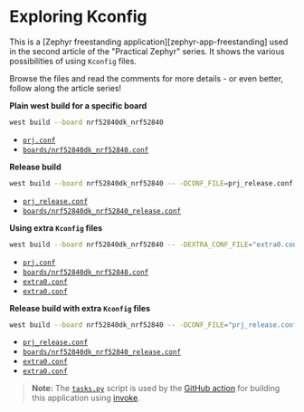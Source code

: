 
# Exploring Kconfig

This is a [Zephyr freestanding application][zephyr-app-freestanding] used in the second article of the "Practical Zephyr" series. It shows the various possibilities of using `Kconfig` files.

Browse the files and read the comments for more details - or even better, follow along the article series!

**Plain west build for a specific board**

```bash
west build --board nrf52840dk_nrf52840
```
* [`prj.conf`](./prj.conf)
* [`boards/nrf52840dk_nrf52840.conf`](./boards/nrf52840dk_nrf52840.conf)

**Release build**

```bash
west build --board nrf52840dk_nrf52840 -- -DCONF_FILE=prj_release.conf
```
* [`prj_release.conf`](./prj.conf)
* [`boards/nrf52840dk_nrf52840_release.conf`](./boards/nrf52840dk_nrf52840.conf)

**Using extra `Kconfig` files**

```bash
west build --board nrf52840dk_nrf52840 -- -DEXTRA_CONF_FILE="extra0.conf;extra1.conf
```
* [`prj.conf`](./prj.conf)
* [`boards/nrf52840dk_nrf52840.conf`](./boards/nrf52840dk_nrf52840.conf)
* [`extra0.conf`](./extra0.conf)
* [`extra0.conf`](./extra1.conf)

**Release build with extra `Kconfig` files**

```bash
west build --board nrf52840dk_nrf52840 -- -DCONF_FILE="prj_release.conf" -DEXTRA_CONF_FILE="extra1.conf;extra0.conf
```
* [`prj_release.conf`](./prj.conf)
* [`boards/nrf52840dk_nrf52840_release.conf`](./boards/nrf52840dk_nrf52840.conf)
* [`extra0.conf`](./extra0.conf)
* [`extra0.conf`](./extra1.conf)

> **Note:** The [`tasks.py`](./tasks.py) script is used by the [GitHub action](../.github/workflows/ci.yml) for building this application using [invoke](https://www.pyinvoke.org/).
